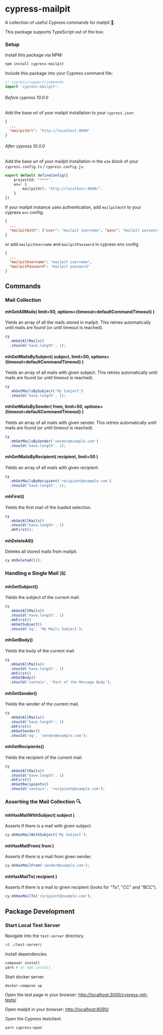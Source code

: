 # cypress-mailpit

A collection of useful Cypress commands for mailpit 🐗.

This package supports TypeScript out of the box. 

### Setup

Install this package via NPM:

```bash
npm install cypress-mailpit
```

Include this package into your Cypress command file:

```JavaScript
// cypress/support/commands
import 'cypress-mailpit';
```

###### Before cypress 10.0.0

Add the base url of your mailpit installation to your `cypress.json`:

```json
{
  ...
  "mailpitUrl": "http://localhost:8090"
}
```

###### After cypress 10.0.0

Add the base url of your mailpit installation in the `e2e` block of your `cypress.config.ts` / `cypress.config.js`:

```typescript
export default defineConfig({
    projectId: "****",
    env: { 
        mailpitUrl: "http://localhost:8090/",
    }
})
```

If your mailpit instance uses authentication, add `mailpitAuth` to your cypress `env` config:

```json
{
  ...
  "mailpitAuth": {"user": "mailpit username", "pass": "mailpit password"}
}
```

or add `mailpitUsername` and `mailpitPassword` in cypress env config

```json
{
  ...
  "mailpitUsername": "mailpit username",
  "mailpitPassword": "mailpit password"
}
```

## Commands
### Mail Collection
#### mhGetAllMails( limit=50, options={timeout=defaultCommandTimeout} ) 

Yields an array of all the mails stored in mailpit. This retries automatically until mails are found (or until timeout is reached). 

```JavaScript
cy
  .mhGetAllMails()
  .should('have.length', 1);
```

#### mhGetMailsBySubject( subject, limit=50, options={timeout=defaultCommandTimeout} ) 

Yields an array of all mails with given subject. This retries automatically until mails are found (or until timeout is reached).

```JavaScript
cy
  .mhGetMailsBySubject('My Subject')
  .should('have.length', 1);
```
#### mhGetMailsBySender( from, limit=50, options={timeout=defaultCommandTimeout} ) 

Yields an array of all mails with given sender. This retries automatically until mails are found (or until timeout is reached).

```JavaScript
cy
  .mhGetMailsBySender('sender@example.com')
  .should('have.length', 1);
```
#### mhGetMailsByRecipient( recipient, limit=50 ) 

Yields an array of all mails with given recipient.

```JavaScript
cy
  .mhGetMailsByRecipient('recipient@example.com')
  .should('have.length', 1);
```
#### mhFirst()

Yields the first mail of the loaded selection.

```JavaScript
cy
  .mhGetAllMails()
  .should('have.length', 1)
  .mhFirst();
``` 
#### mhDeleteAll()

Deletes all stored mails from mailpit.

```JavaScript
cy.mhDeleteAll();
``` 


### Handling a Single Mail ✉️
#### mhGetSubject()

Yields the subject of the current mail.

```JavaScript
cy
  .mhGetAllMails()
  .should('have.length', 1)  
  .mhFirst()
  .mhGetSubject()
  .should('eq', 'My Mails Subject');
``` 
#### mhGetBody()

Yields the body of the current mail.

```JavaScript
cy
  .mhGetAllMails()
  .should('have.length', 1)
  .mhFirst()
  .mhGetBody()
  .should('contain', 'Part of the Message Body');
``` 
#### mhGetSender()

Yields the sender of the current mail.

```JavaScript
cy
  .mhGetAllMails()
  .should('have.length', 1)
  .mhFirst()
  .mhGetSender()
  .should('eq', 'sender@example.com');
``` 
#### mhGetRecipients()

Yields the recipient of the current mail.

```JavaScript
cy
  .mhGetAllMails()
  .should('have.length', 1)
  .mhFirst()
  .mhGetRecipients()
  .should('contain', 'recipient@example.com');
``` 


### Asserting the Mail Collection 🔍

#### mhHasMailWithSubject( subject )

Asserts if there is a mail with given subject.

```JavaScript
cy.mhHasMailWithSubject('My Subject');
``` 
#### mhHasMailFrom( from )

Asserts if there is a mail from given sender.

```JavaScript
cy.mhHasMailFrom('sender@example.com');
``` 
#### mhHasMailTo( recipient )

Asserts if there is a mail to given recipient (looks for "To", "CC" and "BCC").

```JavaScript
cy.mhHasMailTo('recipient@example.com');
``` 

## Package Development

### Start Local Test Server

Navigate into the `test-server` directory.

```bash
cd ./test-server/
```

Install dependencies.

```bash
composer install
yarn # or npm install
```

Start docker server.

```bash
docker-compose up
```

Open the test page in your browser: [http://localhost:3000/cypress-mh-tests/](http://localhost:3000/cypress-mh-tests/)

Open mailpit in your browser: [http://localhost:8090/](http://localhost:8090/)

Open the Cypress testclient.

```bash
yarn cypress:open
```
